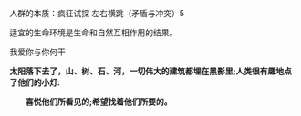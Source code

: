 人群的本质：疯狂试探 左右横跳（矛盾与冲突）5









适宜的生命环境是生命和自然互相作用的结果。











我爱你与你何干







**太阳落下去了，山、树、石、河，一切伟大的建筑都埋在黑影里;人类很有趣地点了他们的小灯:**

　　**喜悦他们所看见的;希望找着他们所要的。**

